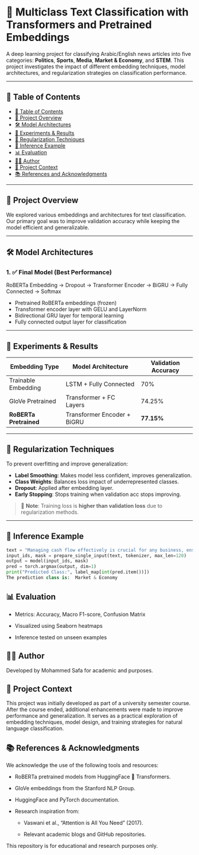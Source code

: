 # 🧠 Multiclass Text Classification with Transformers and Pretrained Embeddings

A deep learning project for classifying Arabic/English news articles into five categories: **Politics**, **Sports**, **Media**, **Market & Economy**, and **STEM**. This project investigates the impact of different embedding techniques, model architectures, and regularization strategies on classification performance.

---

## 📌 Table of Contents

- [📌 Table of Contents](#-table-of-contents)
- [📂 Project Overview](#-project-overview)
- [🛠️ Model Architectures](#️-model-architectures)
- [🧪 Experiments & Results](#-experiments--results)
- [🎯 Regularization Techniques](#-regularization-techniques)
- [🚀 Inference Example](#-inference-example)
- [📊 Evaluation](#-evaluation)
- [👨‍💻 Author](#-author)
- [🧾 Project Context](#-project-context)
- [📚 References and Acknowledgments](#-references-and-acknowledgments)

---

## 📂 Project Overview

We explored various embeddings and architectures for text classification. Our primary goal was to improve validation accuracy while keeping the model efficient and generalizable.

---

## 🛠️ Model Architectures

### 1. ✅ Final Model (Best Performance)

RoBERTa Embedding → Dropout → Transformer Encoder → BiGRU → Fully Connected → Softmax


- Pretrained RoBERTa embeddings (frozen)
- Transformer encoder layer with GELU and LayerNorm
- Bidirectional GRU layer for temporal learning
- Fully connected output layer for classification

---

## 🧪 Experiments & Results

| Embedding Type         | Model Architecture          | Validation Accuracy |
|------------------------|-----------------------------|---------------------|
| Trainable Embedding    | LSTM + Fully Connected      | 70%                 |
| GloVe Pretrained       | Transformer + FC Layers     | 74.25%              |
| **RoBERTa Pretrained** | Transformer Encoder + BiGRU | **77.15%**          |

---

## 🎯 Regularization Techniques

To prevent overfitting and improve generalization:

- **Label Smoothing**: Makes model less confident, improves generalization.
- **Class Weights**: Balances loss impact of underrepresented classes.
- **Dropout**: Applied after embedding layer.
- **Early Stopping**: Stops training when validation acc stops improving.

> 📌 **Note**: Training loss is **higher than validation loss** due to regularization methods.

---

## 🚀 Inference Example

```python
text = "Managing cash flow effectively is crucial for any business, ensuring that expenses donÃ¢â,¬â„¢t exceed income."
input_ids, mask = prepare_single_input(text, tokenizer, max_len=120)
output = model(input_ids, mask)
pred = torch.argmax(output, dim=1)
print("Predicted Class:", label_map[int(pred.item())])
The prediction class is:  Market & Economy
```

## 📊 Evaluation

 - Metrics: Accuracy, Macro F1-score, Confusion Matrix

 - Visualized using Seaborn heatmaps

 - Inference tested on unseen examples

## 👨‍💻 Author
Developed by Mohammed Safa for academic and purposes.


## 🧾 Project Context
This project was initially developed as part of a university semester course. After the course ended, additional enhancements were made to improve performance and generalization. It serves as a practical exploration of embedding techniques, model design, and training strategies for natural language classification.

## 📚 References & Acknowledgments
We acknowledge the use of the following tools and resources:

 - RoBERTa pretrained models from HuggingFace 🤗 Transformers.

 - GloVe embeddings from the Stanford NLP Group.

 - HuggingFace and PyTorch documentation.

 - Research inspiration from:

    - Vaswani et al., “Attention is All You Need” (2017).

    - Relevant academic blogs and GitHub repositories.

This repository is for educational and research purposes only.
